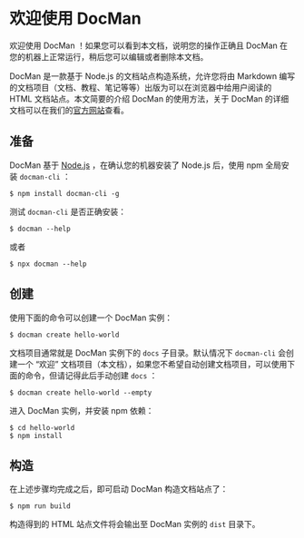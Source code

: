 # 欢迎使用 DocMan

欢迎使用 DocMan ！如果您可以看到本文档，说明您的操作正确且 DocMan 在您的机器上正常运行，稍后您可以编辑或者删除本文档。

DocMan 是一款基于 Node.js 的文档站点构造系统，允许您将由 Markdown 编写的文档项目（文档、教程、笔记等等）出版为可以在浏览器中给用户阅读的 HTML 文档站点。本文简要的介绍 DocMan 的使用方法，关于 DocMan 的详细文档可以在我们的[官方网站](https://docman.monkeyhbd.com)查看。

## 准备

DocMan 基于 [Node.js](https://nodejs.org) ，在确认您的机器安装了 Node.js 后，使用 npm 全局安装 `docman-cli` ：

```shell
$ npm install docman-cli -g
```

测试 `docman-cli` 是否正确安装：

```shell
$ docman --help
```

或者

```shell
$ npx docman --help
```

## 创建

使用下面的命令可以创建一个 DocMan 实例：

```shell
$ docman create hello-world
```

文档项目通常就是 DocMan 实例下的 `docs` 子目录。默认情况下 `docman-cli` 会创建一个 “欢迎” 文档项目（本文档），如果您不希望自动创建文档项目，可以使用下面的命令，但请记得此后手动创建 `docs` ：

```shell
$ docman create hello-world --empty
```

进入 DocMan 实例，并安装 npm 依赖：

```shell
$ cd hello-world
$ npm install
```

## 构造

在上述步骤均完成之后，即可启动 DocMan 构造文档站点了：

```shell
$ npm run build
```

构造得到的 HTML 站点文件将会输出至 DocMan 实例的 `dist` 目录下。
